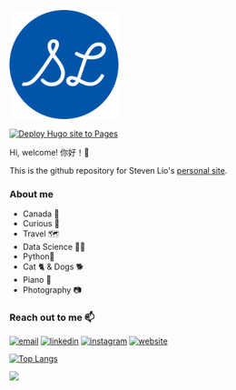 ![icon](/static/android-chrome-192x192.png)  

[![Deploy Hugo site to Pages](https://github.com/stevenlio88/Portfolio/actions/workflows/hugo.yml/badge.svg)](https://github.com/stevenlio88/Portfolio/actions/workflows/hugo.yml)

Hi, welcome! 你好！👋

This is the github repository for Steven Lio's [personal site](https://stevenlio88.github.io/Portfolio/).

### About me 
- Canada 🍁
- Curious 🦧
- Travel 🗺️
- Data Science 👨‍💻
- Python🐍
- Cat 🐈 & Dogs 🐕
- Piano 🎹
- Photography 📷

### Reach out to me 📫

[![email](https://img.shields.io/badge/-email-red?&logo=Gmail&logoColor=white)](mailto:stevenlio88@gmail.com)
[![linkedin](https://img.shields.io/badge/-linkedin-blue?&logo=Linkedin&logoColor=white)](https://www.linkedin.com/in/steven-lio/)
[![instagram](https://img.shields.io/badge/-instagram-yellow?&logo=Instagram&logoColor=white)](https://www.instagram.com/stevenlio/)
[![website](https://img.shields.io/badge/-website-purple?&logo=Hugo&logoColor=white)](https://stevenlio88.github.io/Portfolio/)

[![Top Langs](https://github-readme-stats.vercel.app/api/top-langs/?username=stevenlio88&layout=compact)](https://github.com/stevenlio88)

![](https://komarev.com/ghpvc/?username=stevenlio88&color=grey)

